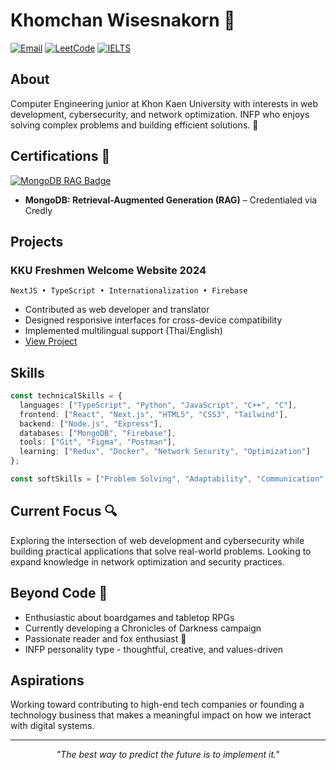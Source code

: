 # Khomchan Wisesnakorn 🦊

[![Email](https://img.shields.io/badge/Email-khomchan.wi%40kkumail.com-orange?style=flat-square&logo=gmail)](mailto:khomchan.wi@kkumail.com)
[![LeetCode](https://img.shields.io/badge/LeetCode-Khomiez-orange?style=flat-square&logo=leetcode)](https://www.leetcode.com/Khomiez)
[![IELTS](https://img.shields.io/badge/IELTS-5.5%20(B2)-orange?style=flat-square)](/)

## About
Computer Engineering junior at Khon Kaen University with interests in web development, cybersecurity, and network optimization. INFP who enjoys solving complex problems and building efficient solutions. 🌲

## Certifications 🏅

[![MongoDB RAG Badge](./assets/mongodb-rag-badge.png)](https://www.credly.com/badges/87f24a28-4e4d-4798-af42-4dbe07e4ccd2/public_url)

- **MongoDB: Retrieval-Augmented Generation (RAG)** – Credentialed via Credly



## Projects

### KKU Freshmen Welcome Website 2024
```
NextJS • TypeScript • Internationalization • Firebase
```
- Contributed as web developer and translator
- Designed responsive interfaces for cross-device compatibility
- Implemented multilingual support (Thai/English)
- [View Project](https://welcomekkufreshmen-2024.vercel.app/th)

## Skills

```typescript
const technicalSkills = {
  languages: ["TypeScript", "Python", "JavaScript", "C++", "C"],
  frontend: ["React", "Next.js", "HTML5", "CSS3", "Tailwind"],
  backend: ["Node.js", "Express"],
  databases: ["MongoDB", "Firebase"],
  tools: ["Git", "Figma", "Postman"],
  learning: ["Redux", "Docker", "Network Security", "Optimization"]
};

const softSkills = ["Problem Solving", "Adaptability", "Communication", "Creativity"];
```

## Current Focus 🔍

Exploring the intersection of web development and cybersecurity while building practical applications that solve real-world problems. Looking to expand knowledge in network optimization and security practices.

## Beyond Code 🌳

- Enthusiastic about boardgames and tabletop RPGs
- Currently developing a Chronicles of Darkness campaign
- Passionate reader and fox enthusiast 🦊
- INFP personality type - thoughtful, creative, and values-driven

## Aspirations

Working toward contributing to high-end tech companies or founding a technology business that makes a meaningful impact on how we interact with digital systems.

---

<p align="center"><i>"The best way to predict the future is to implement it."</i></p>
